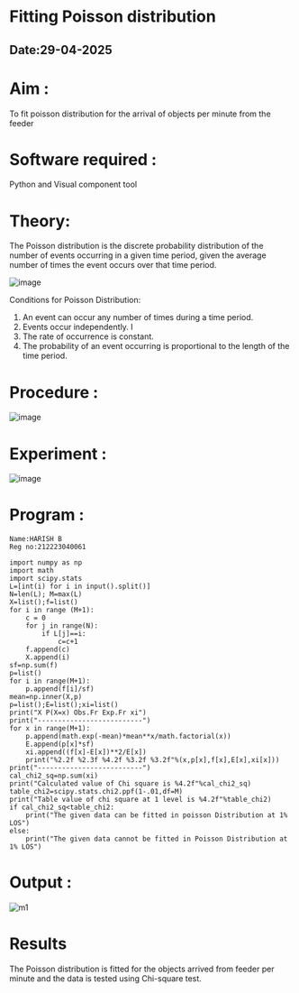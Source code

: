 # Fitting Poisson  distribution
## Date:29-04-2025
# Aim : 

To fit poisson distribution for the arrival of objects per minute from the feeder

# Software required :  

Python and Visual component tool

# Theory:

The Poisson distribution is the discrete probability distribution of the number of events occurring in a given time period, given the average number of times the event occurs over that time period.

![image](https://user-images.githubusercontent.com/104613195/166248326-fd042076-8b0b-40c4-8b11-1d8e8fcb74db.png)

 Conditions for Poisson Distribution:

1. An event can occur any number of times during a time period.
2. Events occur independently. I
3. The rate of occurrence is constant.
4. The probability of an event occurring is proportional to the length of the time period. 
 
# Procedure :

![image](https://user-images.githubusercontent.com/104613195/166251988-d0c53205-6080-4f7b-ae4c-398178586637.png)

# Experiment :

![image](https://user-images.githubusercontent.com/103921593/230282876-f4a5afbf-cac1-4648-a1b0-c78840638a8e.png)

# Program :
```
Name:HARISH B
Reg no:212223040061
```

```
import numpy as np
import math
import scipy.stats
L=[int(i) for i in input().split()]
N=len(L); M=max(L)
X=list();f=list()
for i in range (M+1):
    c = 0
    for j in range(N):
        if L[j]==i:
            c=c+1
    f.append(c)
    X.append(i)
sf=np.sum(f)
p=list()
for i in range(M+1):
    p.append(f[i]/sf)
mean=np.inner(X,p)
p=list();E=list();xi=list()
print("X P(X=x) Obs.Fr Exp.Fr xi")
print("--------------------------")
for x in range(M+1):
    p.append(math.exp(-mean)*mean**x/math.factorial(x))
    E.append(p[x]*sf)
    xi.append((f[x]-E[x])**2/E[x])
    print("%2.2f %2.3f %4.2f %3.2f %3.2f"%(x,p[x],f[x],E[x],xi[x]))
print("--------------------------")
cal_chi2_sq=np.sum(xi)
print("Calculated value of Chi square is %4.2f"%cal_chi2_sq)
table_chi2=scipy.stats.chi2.ppf(1-.01,df=M)
print("Table value of chi square at 1 level is %4.2f"%table_chi2)
if cal_chi2_sq<table_chi2:
    print("The given data can be fitted in poisson Distribution at 1% LOS")
else:
    print("The given data cannot be fitted in Poisson Distribution at 1% LOS")
```
 

# Output : 
![m1](https://github.com/user-attachments/assets/78aa1dd7-9b5b-4a87-9982-d91a0310ee9d)




# Results

The Poisson distribution is fitted for the objects arrived from feeder per minute and the data is tested using Chi-square test. 
 
